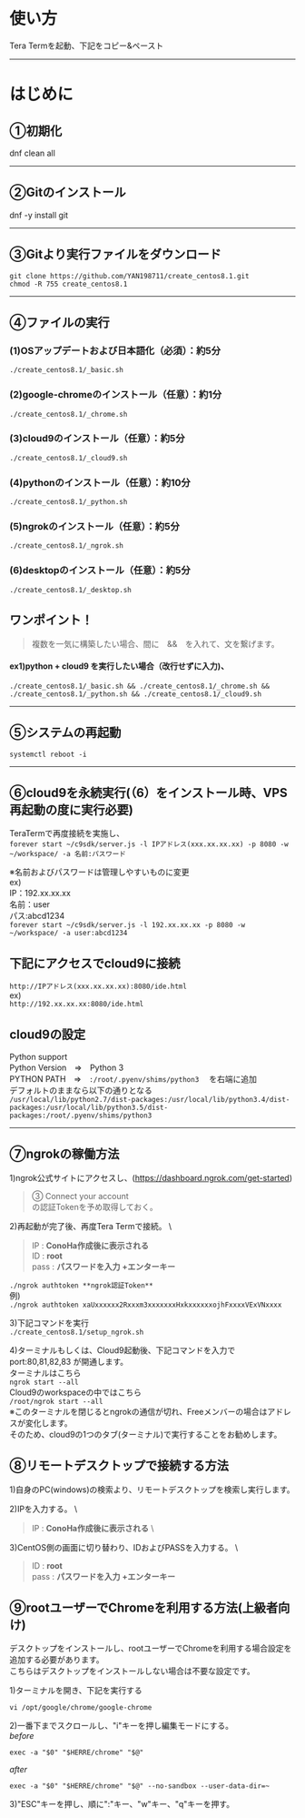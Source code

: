 # 使い方
Tera Termを起動、下記をコピー&ペースト

***
# はじめに
## ①初期化
dnf clean all

***
## ②Gitのインストール
dnf -y install git

***
## ③Gitより実行ファイルをダウンロード
```git clone https://github.com/YAN198711/create_centos8.1.git``` \
```chmod -R 755 create_centos8.1```

***
## ④ファイルの実行
### (1)OSアップデートおよび日本語化（必須）：約5分
```./create_centos8.1/_basic.sh```

### (2)google-chromeのインストール（任意）：約1分
```./create_centos8.1/_chrome.sh```

### (3)cloud9のインストール（任意）：約5分
```./create_centos8.1/_cloud9.sh```

### (4)pythonのインストール（任意）：約10分
```./create_centos8.1/_python.sh```

### (5)ngrokのインストール（任意）：約5分
```./create_centos8.1/_ngrok.sh```

### (6)desktopのインストール（任意）：約5分
```./create_centos8.1/_desktop.sh```

## ワンポイント！
> 複数を一気に構築したい場合、間に　&&　を入れて、文を繋げます。

#### ex1)python + cloud9 を実行したい場合（改行せずに入力)、
```./create_centos8.1/_basic.sh && ./create_centos8.1/_chrome.sh && ./create_centos8.1/_python.sh && ./create_centos8.1/_cloud9.sh```


***
## ⑤システムの再起動
```systemctl reboot -i```

***
## ⑥cloud9を永続実行(（6）をインストール時、VPS再起動の度に実行必要)
TeraTermで再度接続を実施し、 \
```forever start ~/c9sdk/server.js -l IPアドレス(xxx.xx.xx.xx) -p 8080 -w ~/workspace/ -a 名前:パスワード```

※名前およびパスワードは管理しやすいものに変更 \
ex) \
IP：192.xx.xx.xx \
名前：user \
パス:abcd1234 \
```forever start ~/c9sdk/server.js -l 192.xx.xx.xx -p 8080 -w ~/workspace/ -a user:abcd1234```

## 下記にアクセスでcloud9に接続
```http://IPアドレス(xxx.xx.xx.xx):8080/ide.html``` \
ex) \
```http://192.xx.xx.xx:8080/ide.html```

## cloud9の設定
Python support \
Python Version　⇒　Python 3 \
PYTHON PATH　⇒　```:/root/.pyenv/shims/python3``` 　を右端に追加 \
デフォルトのままなら以下の通りとなる \
```/usr/local/lib/python2.7/dist-packages:/usr/local/lib/python3.4/dist-packages:/usr/local/lib/python3.5/dist-packages:/root/.pyenv/shims/python3```

***
## ⑦ngrokの稼働方法
1)ngrok公式サイトにアクセスし、(https://dashboard.ngrok.com/get-started)

> ③ Connect your account \
> の認証Tokenを予め取得しておく。

2)再起動が完了後、再度Tera Termで接続。 \

> IP : **ConoHa作成後に表示される** \
> ID : **root** \
> pass : **パスワードを入力 +エンターキー**

```./ngrok authtoken **ngrok認証Token**``` \
例) \
```./ngrok authtoken xaUxxxxxx2Rxxxm3xxxxxxxHxkxxxxxxojhFxxxxVExVNxxxx```

3)下記コマンドを実行 \
```./create_centos8.1/setup_ngrok.sh```

4)ターミナルもしくは、Cloud9起動後、下記コマンドを入力で port:80,81,82,83 が開通します。\
ターミナルはこちら \
```ngrok start --all``` \
Cloud9のworkspaceの中ではこちら \
```/root/ngrok start --all``` \
※このターミナルを閉じるとngrokの通信が切れ、Freeメンバーの場合はアドレスが変化します。 \
そのため、cloud9の1つのタブ(ターミナル)で実行することをお勧めします。

## ⑧リモートデスクトップで接続する方法
1)自身のPC(windows)の検索より、リモートデスクトップを検索し実行します。

2)IPを入力する。 \
> IP : **ConoHa作成後に表示される** \

3)CentOS側の画面に切り替わり、IDおよびPASSを入力する。 \
> ID : **root** \
> pass : **パスワードを入力 +エンターキー**

## ⑨rootユーザーでChromeを利用する方法(上級者向け)
デスクトップをインストールし、rootユーザーでChromeを利用する場合設定を追加する必要があります。 \
こちらはデスクトップをインストールしない場合は不要な設定です。

1)ターミナルを開き、下記を実行する
```
vi /opt/google/chrome/google-chrome
```

2)一番下までスクロールし、"i"キーを押し編集モードにする。 \
*before*
```
exec -a "$0" "$HERRE/chrome" "$@"
```
*after*
```
exec -a "$0" "$HERRE/chrome" "$@" --no-sandbox --user-data-dir=~
```

3)"ESC"キーを押し、順に":"キー、"w"キー、"q"キーを押す。
